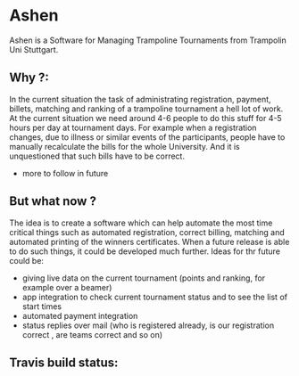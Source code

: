 Ashen
=====

Ashen is a Software for Managing Trampoline Tournaments from Trampolin Uni Stuttgart.

Why ?:
------
In the current situation the task of administrating registration, payment, billets, matching and ranking of a trampoline tournament a hell lot of work.
At the current situation we need around 4-6 people to do this stuff for 4-5 hours per day at tournament days. For example when a registration changes,
due to illness or similar events of the participants, people have to manually recalculate the bills for the whole University. And it is unquestioned that such bills have to be correct.

- more to follow in future

But what now ?
------
The idea is to create a software which can help automate the most time critical things such as automated registration, correct billing, matching and automated printing of the winners certificates.
When a future release is able to do such things, it could be developed much further.
Ideas for thr future could be:
- giving live data on the current tournament (points and ranking, for example over a beamer)
- app integration to check current tournament status and to see the list of start times
- automated payment integration
- status replies over mail (who is registered already, is our registration correct , are teams correct and so on)



Travis build status:
------


